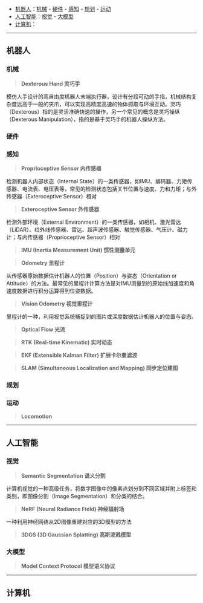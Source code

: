 
+ [机器人](#机器人)：[机械](#机械) - [硬件](#硬件) - [感知](#感知) - [规划](#规划) - [运动](#运动)
+ [人工智能](#人工智能)：[视觉](#视觉) - [大模型](#大模型)
+ [计算机](#计算机)：


---
## 机器人

### 机械

> **Dexterous Hand 灵巧手**

模仿人手设计的高自由度机器人末端执行器，设计有分段可动的手指，机械结构复杂度远高于一般的夹爪，可以实现高精度高速的物体抓取与环境互动。灵巧（Dexterous）指的是灵活准确快速的操作，另一个常见的概念是灵巧操纵（Dexterous Manipulation），指的是基于灵巧手的机器人操纵方法。

### 硬件


### 感知

> **Proprioceptive Sensor 内传感器** 

检测机器人内部状态（Internal State）的一类传感器，如IMU、编码器、力矩传感器、电流表、电压表等，常见的检测状态包括关节位置与速度、力和力矩；与外传感器（Exteroceptive Sensor）相对


> **Exteroceptive Sensor 外传感器** 

检测外部环境（External Environment）的一类传感器，如相机、激光雷达（LiDAR）、红外线传感器、雷达、超声波传感器、触觉传感器、气压计、磁力计；与内传感器（Proprioceptive Sensor）相对

> **IMU (Inertia Measurement Unit) 惯性测量单元**


> **Odometry 里程计**

从传感器原始数据估计机器人的位置（Position）与姿态（Orientation or Attitude）的方法。最常见的里程计计算方法是对IMU测量到的原始线加速度和角速度数据进行积分运算得到位姿数据。


> **Vision Odometry 视觉里程计**

里程计的一种，利用视觉系统捕捉到的图片或深度数据估计机器人的位置与姿态。

> **Optical Flow 光流**


> **RTK (Real-time Kinematic) 实时动态**


> **EKF (Extensible Kalman Filter) 扩展卡尔曼滤波**


> **SLAM (Simultaneous Localization and Mapping) 同步定位建图**


### 规划




### 运动


> **Locomotion**




---
## 人工智能


### 视觉

> **Semantic Segmentation 语义分割**

计算机视觉的一种高级任务，将数字图像中的像素点划分到不同区域并附上标签和类别，即图像分割（Image Segmentation）和分类的结合。

> **NeRF (Neural Radiance Field) 神经辐射场**

一种利用神经网络从2D图像重建对应的3D模型的方法

> **3DGS (3D Gaussian Splatting) 高斯泼溅模型**




### 大模型

> **Model Context Protocol 模型语义协议**






---
## 计算机